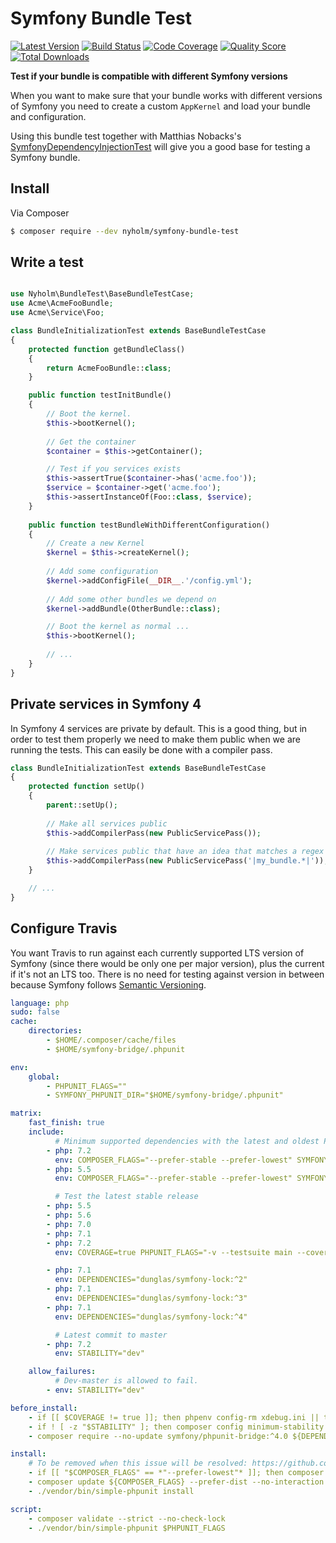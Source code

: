 # Symfony Bundle Test

[![Latest Version](https://img.shields.io/github/release/Nyholm/symfony-bundle-test.svg?style=flat-square)](https://github.com/Nyholm/symfony-bundle-test/releases)
[![Build Status](https://img.shields.io/travis/SymfonyTest/symfony-bundle-test/master.svg?style=flat-square)](https://travis-ci.org/SymfonyTest/symfony-bundle-test)
[![Code Coverage](https://img.shields.io/scrutinizer/coverage/g/Nyholm/symfony-bundle-test.svg?style=flat-square)](https://scrutinizer-ci.com/g/Nyholm/symfony-bundle-test)
[![Quality Score](https://img.shields.io/scrutinizer/g/Nyholm/symfony-bundle-test.svg?style=flat-square)](https://scrutinizer-ci.com/g/Nyholm/symfony-bundle-test)
[![Total Downloads](https://img.shields.io/packagist/dt/nyholm/symfony-bundle-test.svg?style=flat-square)](https://packagist.org/packages/nyholm/symfony-bundle-test)

**Test if your bundle is compatible with different Symfony versions**

When you want to make sure that your bundle works with different versions of Symfony
you need to create a custom `AppKernel` and load your bundle and configuration. 

Using this bundle test together with Matthias Nobacks's 
[SymfonyDependencyInjectionTest](https://github.com/SymfonyTest/SymfonyDependencyInjectionTest)
will give you a good base for testing a Symfony bundle. 

## Install

Via Composer

``` bash
$ composer require --dev nyholm/symfony-bundle-test
```

## Write a test

```php

use Nyholm\BundleTest\BaseBundleTestCase;
use Acme\AcmeFooBundle;
use Acme\Service\Foo;

class BundleInitializationTest extends BaseBundleTestCase
{
    protected function getBundleClass()
    {
        return AcmeFooBundle::class;
    }

    public function testInitBundle()
    {
        // Boot the kernel.
        $this->bootKernel();
        
        // Get the container
        $container = $this->getContainer();

        // Test if you services exists
        $this->assertTrue($container->has('acme.foo'));
        $service = $container->get('acme.foo');
        $this->assertInstanceOf(Foo::class, $service);
    }
    
    public function testBundleWithDifferentConfiguration()
    {
        // Create a new Kernel
        $kernel = $this->createKernel();
        
        // Add some configuration
        $kernel->addConfigFile(__DIR__.'/config.yml');
        
        // Add some other bundles we depend on
        $kernel->addBundle(OtherBundle::class);

        // Boot the kernel as normal ...
        $this->bootKernel();
        
        // ... 
    }
}

```

## Private services in Symfony 4

In Symfony 4 services are private by default. This is a good thing, but in order to test them properly we need to make
them public when we are running the tests. This can easily be done with a compiler pass. 

```php
class BundleInitializationTest extends BaseBundleTestCase
{
    protected function setUp()
    {
        parent::setUp();
        
        // Make all services public
        $this->addCompilerPass(new PublicServicePass());
        
        // Make services public that have an idea that matches a regex
        $this->addCompilerPass(new PublicServicePass('|my_bundle.*|'));
    }

    // ...
}
```

## Configure Travis

You want Travis to run against each currently supported LTS version of Symfony (since there would be only one per major version), plus the current if it's not an LTS too. There is no need for testing against version in between because Symfony follows [Semantic Versioning](http://semver.org/spec/v2.0.0.html). 

```yaml
language: php
sudo: false
cache:
    directories:
        - $HOME/.composer/cache/files
        - $HOME/symfony-bridge/.phpunit

env:
    global:
        - PHPUNIT_FLAGS=""
        - SYMFONY_PHPUNIT_DIR="$HOME/symfony-bridge/.phpunit"

matrix:
    fast_finish: true
    include:
          # Minimum supported dependencies with the latest and oldest PHP version
        - php: 7.2
          env: COMPOSER_FLAGS="--prefer-stable --prefer-lowest" SYMFONY_DEPRECATIONS_HELPER="weak_vendors"
        - php: 5.5
          env: COMPOSER_FLAGS="--prefer-stable --prefer-lowest" SYMFONY_DEPRECATIONS_HELPER="weak_vendors"

          # Test the latest stable release
        - php: 5.5
        - php: 5.6
        - php: 7.0
        - php: 7.1
        - php: 7.2
          env: COVERAGE=true PHPUNIT_FLAGS="-v --testsuite main --coverage-text --coverage-clover=build/coverage.xml"

        - php: 7.1
          env: DEPENDENCIES="dunglas/symfony-lock:^2"
        - php: 7.1
          env: DEPENDENCIES="dunglas/symfony-lock:^3"
        - php: 7.1
          env: DEPENDENCIES="dunglas/symfony-lock:^4"

          # Latest commit to master
        - php: 7.2
          env: STABILITY="dev"

    allow_failures:
          # Dev-master is allowed to fail.
        - env: STABILITY="dev"

before_install:
    - if [[ $COVERAGE != true ]]; then phpenv config-rm xdebug.ini || true; fi
    - if ! [ -z "$STABILITY" ]; then composer config minimum-stability ${STABILITY}; fi;
    - composer require --no-update symfony/phpunit-bridge:^4.0 ${DEPENDENCIES}

install:
    # To be removed when this issue will be resolved: https://github.com/composer/composer/issues/5355
    - if [[ "$COMPOSER_FLAGS" == *"--prefer-lowest"* ]]; then composer update --prefer-dist --no-interaction --prefer-stable --quiet; fi
    - composer update ${COMPOSER_FLAGS} --prefer-dist --no-interaction
    - ./vendor/bin/simple-phpunit install

script:
    - composer validate --strict --no-check-lock
    - ./vendor/bin/simple-phpunit $PHPUNIT_FLAGS

```

